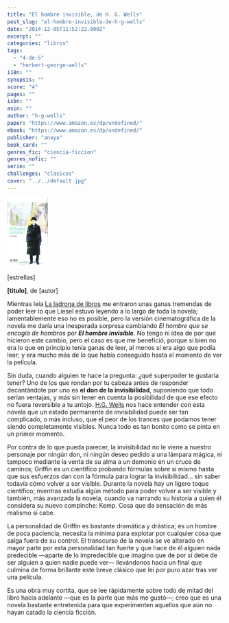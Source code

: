 ```yaml
---
title: "El hombre invisible, de H. G. Wells"
post_slug: "el-hombre-invisible-de-h-g-wells"
date: "2014-12-05T11:52:22.000Z"
excerpt: ""
categories: "libros"
tags: 
  - "4-de-5"
  - "herbert-george-wells"
i18n: ""
synopsis: ""
score: "4"
pages: ""
isbn: ""
asin: ""
author: "h-g-wells"
paper: "https://www.amazon.es/dp/undefined/"
ebook: "https://www.amazon.es/dp/undefined/"
publisher: "anaya"
book_card: ""
genres_fic: "ciencia-ficcion"
genres_nofic: ""
serie: ""
challenges: "clasicos"
cover: "../../default.jpg"
---
```


![[titulo-foto]](images/hombre-invisible-p.jpg)

\[estrellas\]

**\[titulo\]**, de \[autor\]

Mientras leía [La ladrona de libros](http://fjp.es/la-ladrona-de-libros-de-markus-zusak/ "La ladrona de libros, de Markus Zusak") me entraron unas ganas tremendas de poder leer lo que Liesel estuvo leyendo a lo largo de toda la novela; lamentablemente eso no es posible, pero la versión cinematográfica de la novela me daría una inesperada sorpresa cambiando _El hombre que se encogía de hombros_ por **_El hombre invisible_**. No tengo ni idea de por qué hicieron este cambio, pero el caso es que me benefició, porque si bien no era lo que en principio tenía ganas de leer, al menos sí era algo que podía leer; y era mucho más de lo que había conseguido hasta el momento de ver la película.

Sin duda, cuando alguien te hace la pregunta: ¿qué superpoder te gustaría tener? Uno de los que rondan por tu cabeza antes de responder decantándote por uno es **el don de la invisibilidad**, suponiendo que todo serían ventajas, y más sin tener en cuenta la posibilidad de que ese efecto no fuera reversible a tu antojo. [H.G. Wells](http://fjp.es/autor/h-g-wells "H.G. Wells") nos hace entender con esta novela que un estado permanente de invisibilidad puede ser tan complicado, o más incluso, que el peor de los trances que podamos tener siendo completamente visibles. Nunca todo es tan bonito como se pinta en un primer momento.

Por contra de lo que pueda parecer, la invisibilidad no le viene a nuestro personaje por ningún don, ni ningún deseo pedido a una lámpara mágica, ni tampoco mediante la venta de su alma a un demonio en un cruce de caminos; Griffin es un científico probando fórmulas sobre sí mismo hasta que sus esfuerzos dan con la fórmula para lograr la invisibilidad… sin saber todavía cómo volver a ser visible. Durante la novela hay un ligero toque científico; mientras estudia algún método para poder volver a ser visible y también, más avanzada la novela, cuando va narrando su historia a quien él considera su nuevo compinche: Kemp. Cosa que da sensación de más realismo si cabe.

La personalidad de Griffin es bastante dramática y drástica; es un hombre de poca paciencia, necesita la mínima para explotar por cualquier cosa que salga fuera de su control. El transcurso de la novela se ve alterado en mayor parte por esta personalidad tan fuerte y que hace de él alguien nada predecible —aparte de lo impredecible que imagino que de por sí debe de ser alguien a quien nadie puede ver— llevándonos hacia un final que culmina de forma brillante este breve clásico que leí por puro azar tras ver una película.

Es una obra muy cortita, que se lee rápidamente sobre todo de mitad del libro hacia adelante —que es la parte que más me gustó—; creo que es una novela bastante entretenida para que experimenten aquellos que aún no hayan catado la ciencia ficción.
